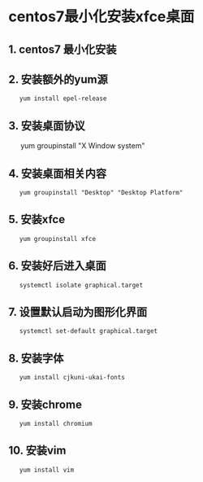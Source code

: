 # centos7最小化安装xfce桌面

## 1. centos7 最小化安装

## 2. 安装额外的yum源
       yum install epel-release
## 3. 安装桌面协议
       yum groupinstall "X Window system"
## 4. 安装桌面相关内容
       yum groupinstall "Desktop" "Desktop Platform"
## 5. 安装xfce
       yum groupinstall xfce
## 6. 安装好后进入桌面
       systemctl isolate graphical.target
## 7. 设置默认启动为图形化界面
       systemctl set-default graphical.target
## 8. 安装字体
       yum install cjkuni-ukai-fonts
## 9. 安装chrome
       yum install chromium
## 10. 安装vim
       yum install vim
